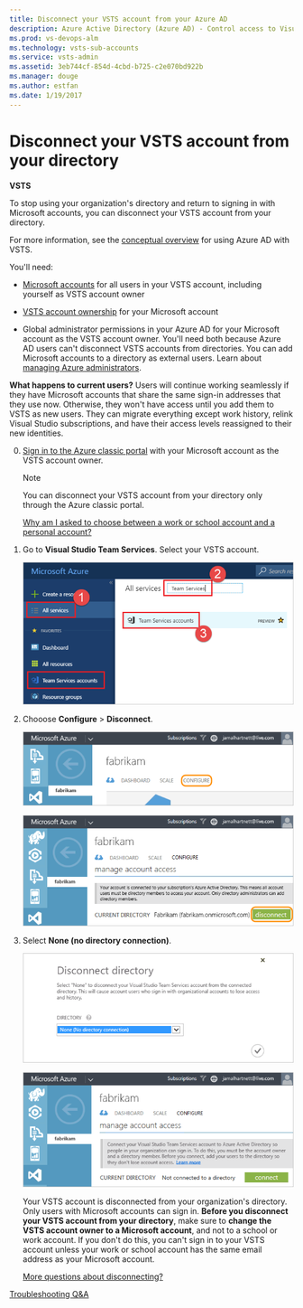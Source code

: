 ```yaml
---
title: Disconnect your VSTS account from your Azure AD
description: Azure Active Directory (Azure AD) - Control access to Visual Studio Team Services (VSTS, Visual Studio Online, VSO)
ms.prod: vs-devops-alm
ms.technology: vsts-sub-accounts
ms.service: vsts-admin
ms.assetid: 3eb744cf-854d-4cbd-b725-c2e070bd922b
ms.manager: douge
ms.author: estfan
ms.date: 1/19/2017
---
```


#  Disconnect your VSTS account from your directory

**VSTS**

<a name="DisconnectDirectory"></a>

To stop using your organization's directory and return to signing in with Microsoft accounts, 
you can disconnect your VSTS account from your directory. 

For more information, see the [conceptual overview](access-with-azure-ad.md) for using Azure AD with VSTS.


You'll need:

*	[Microsoft accounts](https://signup.live.com/) 
for all users in your VSTS account, 
including yourself as VSTS account owner

*	[VSTS account ownership](faq-change-app-access.md#find-owner) for your Microsoft account 

*	Global administrator permissions in your Azure AD 
for your Microsoft account as the VSTS account owner. You'll need both 
because Azure AD users can't disconnect VSTS accounts from directories. 
You can add Microsoft accounts to a directory as external users. 
Learn about [managing Azure administrators](https://azure.microsoft.com/en-us/documentation/articles/active-directory-assign-admin-roles/).

**What happens to current users?**  Users will continue working seamlessly if they have Microsoft accounts 
that share the same sign-in addresses that they use now.
Otherwise, they won't have access until you add them to 
VSTS as new users. They can migrate everything except work history, 
relink Visual Studio subscriptions, and have their access levels reassigned to their new identities.

0.	[Sign in to the Azure classic portal](https://manage.windowsazure.com/) 
with your Microsoft account as the VSTS account owner.

	> [!NOTE]
	> You can disconnect your VSTS account 
	> from your directory only through the Azure classic portal.

	[Why am I asked to choose between a work or school account and a personal account?](faq-azure-access.md#ChooseOrgAcctMSAcct)

0.  Go to **Visual Studio Team Services**. 
Select your VSTS account.

	![Select your account](_img/manage-work-access/azureselectconnectedvso.png)

0.	Chooose **Configure** > **Disconnect**.

	![Configure account](_img/manage-work-access/azure-configure-disconnect.png)

	![Disconnect account from directory](_img/manage-work-access/azuredisconnectdirectory1.png)

0.	Select **None (no directory connection)**.

	![Select no directory connection](_img/manage-work-access/azuredisconnectdirectory2.png)

	![Account is now disconnected from your directory](_img/manage-work-access/azuredisconnectdirectory3.png)

	Your VSTS account is disconnected from your organization's directory. 
	Only users with Microsoft accounts can sign in.
	**Before you disconnect your VSTS account from your directory**, 
	make sure to **change the VSTS account owner to a Microsoft account**, 
	and not to a school or work account. If you don't do this, 
	you can't sign in to your VSTS account unless your work or school 
	account has the same email address as your Microsoft account.

	[More questions about disconnecting?](faq-azure-access.md#faq-disconnect)


[Troubleshooting Q&A](faq-azure-access.md)

